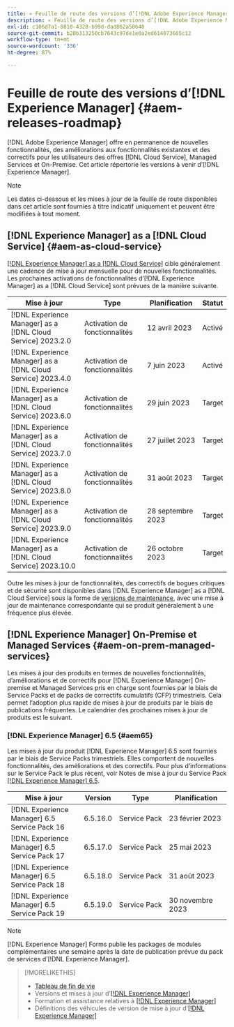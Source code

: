 ```yaml
---
title: « Feuille de route des versions d’[!DNL Adobe Experience Manager] »
description: « Feuille de route des versions d’[!DNL Adobe Experience Manager] »
exl-id: c106d7a1-8810-4328-b99d-dad862a50640
source-git-commit: b20b313250cb7643c97de1e0a2ed614073665c12
workflow-type: tm+mt
source-wordcount: '336'
ht-degree: 87%

---
```


# Feuille de route des versions d’[!DNL Experience Manager] {#aem-releases-roadmap}

[!DNL Adobe Experience Manager] offre en permanence de nouvelles fonctionnalités, des améliorations aux fonctionnalités existantes et des correctifs pour les utilisateurs des offres [!DNL Cloud Service], Managed Services et On-Premise. Cet article répertorie les versions à venir d’[!DNL Experience Manager].

>[!NOTE]
>
>Les dates ci-dessous et les mises à jour de la feuille de route disponibles dans cet article sont fournies à titre indicatif uniquement et peuvent être modifiées à tout moment.

## [!DNL Experience Manager] as a [!DNL Cloud Service] {#aem-as-cloud-service}

[[!DNL Experience Manager] as a [!DNL Cloud Service]](https://experienceleague.adobe.com/docs/experience-manager-cloud-service/content/release-notes/home.html?lang=fr) cible généralement une cadence de mise à jour mensuelle pour de nouvelles fonctionnalités. Les prochaines activations de fonctionnalités d’[!DNL Experience Manager] as a [!DNL Cloud Service] sont prévues de la manière suivante.

| Mise à jour | Type | Planification | Statut |
|---|---|---|---|
| [!DNL Experience Manager] as a [!DNL Cloud Service] 2023.2.0 | Activation de fonctionnalités | 12 avril 2023 | Activé |
| [!DNL Experience Manager] as a [!DNL Cloud Service] 2023.4.0 | Activation de fonctionnalités | 7 juin 2023 | Activé |
| [!DNL Experience Manager] as a [!DNL Cloud Service] 2023.6.0 | Activation de fonctionnalités | 29 juin 2023 | Target |
| [!DNL Experience Manager] as a [!DNL Cloud Service] 2023.7.0 | Activation de fonctionnalités | 27 juillet 2023 | Target |
| [!DNL Experience Manager] as a [!DNL Cloud Service] 2023.8.0 | Activation de fonctionnalités | 31 août 2023 | Target |
| [!DNL Experience Manager] as a [!DNL Cloud Service] 2023.9.0 | Activation de fonctionnalités | 28 septembre 2023 | Target |
| [!DNL Experience Manager] as a [!DNL Cloud Service] 2023.10.0 | Activation de fonctionnalités | 26 octobre 2023 | Target |

Outre les mises à jour de fonctionnalités, des correctifs de bogues critiques et de sécurité sont disponibles dans [!DNL Experience Manager] as a [!DNL Cloud Service] sous la forme de [versions de maintenance](https://experienceleague.adobe.com/docs/experience-manager-cloud-service/content/release-notes/maintenance/latest.html), avec une mise à jour de maintenance correspondante qui se produit généralement à une fréquence plus élevée.

## [!DNL Experience Manager] On-Premise et Managed Services {#aem-on-prem-managed-services}

Les mises à jour des produits en termes de nouvelles fonctionnalités, d’améliorations et de correctifs pour [!DNL Experience Manager] On-premise et Managed Services pris en charge sont fournies par le biais de Service Packs et de packs de correctifs cumulatifs (CFP) trimestriels. Cela permet l’adoption plus rapide de mises à jour de produits par le biais de publications fréquentes. Le calendrier des prochaines mises à jour de produits est le suivant.

### [!DNL Experience Manager] 6.5 {#aem65}

Les mises à jour du produit [!DNL Experience Manager] 6.5 sont fournies par le biais de Service Packs trimestriels. Elles comportent de nouvelles fonctionnalités, des améliorations et des correctifs. Pour plus d’informations sur le Service Pack le plus récent, voir Notes de mise à jour du Service Pack [[!DNL Experience Manager]  6.5](https://experienceleague.adobe.com/docs/experience-manager-65/release-notes/release-notes.html?lang=fr).

| Mise à jour | Version | Type | Planification |
|---|---|---|---|
| [!DNL Experience Manager] 6.5 Service Pack 16 | 6.5.16.0 | Service Pack | 23 février 2023 |
| [!DNL Experience Manager] 6.5 Service Pack 17 | 6.5.17.0 | Service Pack | 25 mai 2023 |
| [!DNL Experience Manager] 6.5 Service Pack 18 | 6.5.18.0 | Service Pack | 31 août 2023 |
| [!DNL Experience Manager] 6.5 Service Pack 19 | 6.5.19.0 | Service Pack | 30 novembre 2023 |

>[!NOTE]
>
>[!DNL Experience Manager] Forms publie les packages de modules complémentaires une semaine après la date de publication prévue du pack de services d’[!DNL Experience Manager].

>[!MORELIKETHIS]
>
>* [Tableau de fin de vie](https://helpx.adobe.com/fr/support/programs/eol-matrix.html)
>* Versions et mises à jour d’[[!DNL Experience Manager] ](https://experienceleague.adobe.com/docs/experience-manager-release-information/aem-release-updates/aem-releases-updates.html?lang=fr)
>* Formation et assistance relatives à [[!DNL Experience Manager] ](https://experienceleague.adobe.com/docs/experience-manager-cloud-service.html?lang=fr)
>* Définitions des véhicules de version de mise à jour d’[[!DNL Experience Manager] ](/help/using/update-release-vehicle-definitions.md)
